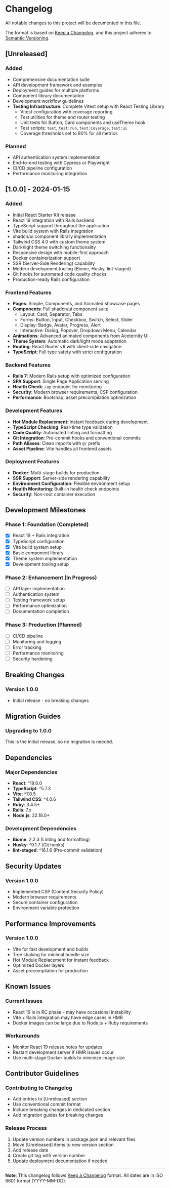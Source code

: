 # Changelog

All notable changes to this project will be documented in this file.

The format is based on [Keep a Changelog](https://keepachangelog.com/en/1.0.0/),
and this project adheres to [Semantic Versioning](https://semver.org/spec/v2.0.0.html).

## [Unreleased]

### Added
- Comprehensive documentation suite
- API development framework and examples
- Deployment guides for multiple platforms
- Component library documentation
- Development workflow guidelines
- **Testing Infrastructure**: Complete Vitest setup with React Testing Library
  - Vitest configuration with coverage reporting
  - Test utilities for theme and router testing
  - Unit tests for Button, Card components and useTheme hook
  - Test scripts: `test`, `test:run`, `test:coverage`, `test:ui`
  - Coverage thresholds set to 80% for all metrics

### Planned
- API authentication system implementation
- End-to-end testing with Cypress or Playwright
- CI/CD pipeline configuration
- Performance monitoring integration

## [1.0.0] - 2024-01-15

### Added
- Initial React Starter Kit release
- React 19 integration with Rails backend
- TypeScript support throughout the application
- Vite build system with Rails integration
- shadcn/ui component library implementation
- Tailwind CSS 4.0 with custom theme system
- Dark/light theme switching functionality
- Responsive design with mobile-first approach
- Docker containerization support
- SSR (Server-Side Rendering) capability
- Modern development tooling (Biome, Husky, lint-staged)
- Git hooks for automated code quality checks
- Production-ready Rails configuration

### Frontend Features
- **Pages**: Simple, Components, and Animated showcase pages
- **Components**: Full shadcn/ui component suite
  - Layout: Card, Separator, Tabs
  - Forms: Button, Input, Checkbox, Switch, Select, Slider
  - Display: Badge, Avatar, Progress, Alert
  - Interactive: Dialog, Popover, Dropdown Menu, Calendar
- **Animations**: Advanced animated components from Aceternity UI
- **Theme System**: Automatic dark/light mode adaptation
- **Routing**: React Router v6 with client-side navigation
- **TypeScript**: Full type safety with strict configuration

### Backend Features
- **Rails 7**: Modern Rails setup with optimized configuration
- **SPA Support**: Single Page Application serving
- **Health Check**: `/up` endpoint for monitoring
- **Security**: Modern browser requirements, CSP configuration
- **Performance**: Bootsnap, asset precompilation optimization

### Development Features
- **Hot Module Replacement**: Instant feedback during development
- **TypeScript Checking**: Real-time type validation
- **Code Quality**: Automated linting and formatting
- **Git Integration**: Pre-commit hooks and conventional commits
- **Path Aliases**: Clean imports with `@/` prefix
- **Asset Pipeline**: Vite handles all frontend assets

### Deployment Features
- **Docker**: Multi-stage builds for production
- **SSR Support**: Server-side rendering capability
- **Environment Configuration**: Flexible environment setup
- **Health Monitoring**: Built-in health check endpoints
- **Security**: Non-root container execution

## Development Milestones

### Phase 1: Foundation (Completed)
- [x] React 19 + Rails integration
- [x] TypeScript configuration
- [x] Vite build system setup
- [x] Basic component library
- [x] Theme system implementation
- [x] Development tooling setup

### Phase 2: Enhancement (In Progress)
- [ ] API layer implementation
- [ ] Authentication system
- [ ] Testing framework setup
- [ ] Performance optimization
- [ ] Documentation completion

### Phase 3: Production (Planned)
- [ ] CI/CD pipeline
- [ ] Monitoring and logging
- [ ] Error tracking
- [ ] Performance monitoring
- [ ] Security hardening

## Breaking Changes

### Version 1.0.0
- Initial release - no breaking changes

## Migration Guides

### Upgrading to 1.0.0
This is the initial release, so no migration is needed.

## Dependencies

### Major Dependencies
- **React**: ^19.0.0
- **TypeScript**: ^5.7.3
- **Vite**: ^7.0.5
- **Tailwind CSS**: ^4.0.6
- **Ruby**: 3.4.5+
- **Rails**: 7.x
- **Node.js**: 22.18.0+

### Development Dependencies
- **Biome**: 2.2.3 (Linting and formatting)
- **Husky**: ^9.1.7 (Git hooks)
- **lint-staged**: ^16.1.6 (Pre-commit validation)

## Security Updates

### Version 1.0.0
- Implemented CSP (Content Security Policy)
- Modern browser requirements
- Secure container configuration
- Environment variable protection

## Performance Improvements

### Version 1.0.0
- Vite for fast development and builds
- Tree shaking for minimal bundle size
- Hot Module Replacement for instant feedback
- Optimized Docker layers
- Asset precompilation for production

## Known Issues

### Current Issues
- React 19 is in RC phase - may have occasional instability
- Vite + Rails integration may have edge cases in HMR
- Docker images can be large due to Node.js + Ruby requirements

### Workarounds
- Monitor React 19 release notes for updates
- Restart development server if HMR issues occur
- Use multi-stage Docker builds to minimize image size

## Contributor Guidelines

### Contributing to Changelog
- Add entries to [Unreleased] section
- Use conventional commit format
- Include breaking changes in dedicated section
- Add migration guides for breaking changes

### Release Process
1. Update version numbers in package.json and relevant files
2. Move [Unreleased] items to new version section
3. Add release date
4. Create git tag with version number
5. Update deployment documentation if needed

---

**Note**: This changelog follows [Keep a Changelog](https://keepachangelog.com/) format. All dates are in ISO 8601 format (YYYY-MM-DD).
